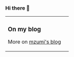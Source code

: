 ### Hi there 👋

<table><tr><td valign="top">

### On my blog
<!-- blog starts -->
<!-- blog ends -->
More on [mzumi's blog](https://blog.mzumi.com/)
</td><td valign="top">

</td></tr></table>
